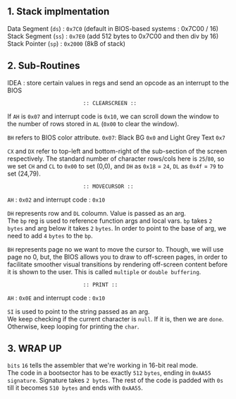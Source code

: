 ## 1. Stack implmentation
Data Segment  (`ds`) : `0x7C0`  (default in BIOS-based systems : 0x7C00 / 16) <br>
Stack Segment (`ss`) : `0x7E0`  (add 512 bytes to 0x7C00 and then div by 16) <br>
Stack Pointer (`sp`) : `0x2000` (8kB of stack) <br>

## 2. Sub-Routines
IDEA : store certain values in regs and send an opcode as an interrupt to the BIOS

                            :: CLEARSCREEN ::
If `AH` is `0x07` and interrupt code is `0x10`, we can scroll down the window to the number of rows stored in `AL` (`0x00` to clear the window).

`BH` refers to BIOS color attribute. `0x07`: Black BG `0x0` and Light Grey Text `0x7`

`CX` and `DX` refer to top-left and bottom-right of the sub-section of the screen respectively.
The standard number of character rows/cols here is `25`/`80`, so we set `CH` and `CL` to `0x00` to set (0,0), and `DH` as `0x18` = `24`, `DL` as `0x4f` = `79` to set (24,79). 

                            :: MOVECURSOR ::
`AH` : `0x02` and interrupt code : `0x10` <br>

`DH` represents row and `DL` coloumn. Value is passed as an arg. <br>
The `bp` reg is used to reference function args and local vars. `bp` takes `2` `bytes` and arg below it takes `2` `bytes`. In order to point to the base of arg, we need to add `4` `bytes` to the `bp`.

`BH` represents page no we want to move the cursor to. Though, we will use page no 0, but, the BIOS allows you to draw to off-screen pages, in order to facilitate smoother visual transitions by rendering off-screen content before it is shown to the user. This is called `multiple` or `double buffering`. 

                            :: PRINT ::
`AH` : `0x0E` and interrupt code : `0x10` <br>

`SI` is used to point to the string passed as an arg. <br>
We keep checking if the current character is `null`. If it is, then we are `done`. Otherwise, keep looping for printing the `char`.

## 3. WRAP UP
`bits` `16` tells the assembler that we're working in 16-bit real mode.<br>
The code in a bootsector has to be exactly `512` `bytes`, ending in `0xAA55` `signature`. Signature takes `2 bytes`. The rest of the code is padded with `0s` till it becomes `510 bytes` and ends with `0xAA55`. 

